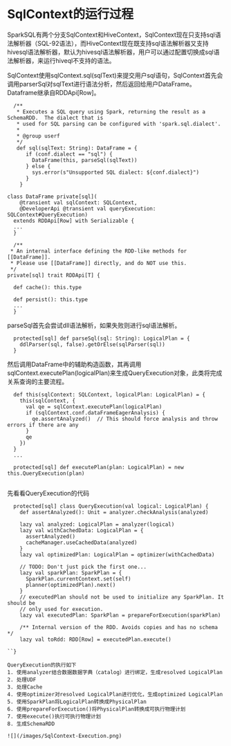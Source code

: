 # SqlContext的运行过程
SparkSQL有两个分支SqlContext和HiveContext，SqlContext现在只支持sql语法解析器（SQL-92语法），而HiveContext现在既支持sql语法解析器又支持hivesql语法解析器，默认为hivesql语法解析器，用户可以通过配置切换成sql语法解析器，来运行hiveql不支持的语法。

SqlContext使用sqlContext.sql(sqlText)来提交用户sql语句，SqlContext首先会调用parserSql对sqlText进行语法分析，然后返回给用户DataFrame。Dataframe继承自RDDApi[Row]。

```
  /**
   * Executes a SQL query using Spark, returning the result as a SchemaRDD.  The dialect that is
   * used for SQL parsing can be configured with 'spark.sql.dialect'.
   *
   * @group userf
   */
   def sql(sqlText: String): DataFrame = {
      if (conf.dialect == "sql") {
        DataFrame(this, parseSql(sqlText))
      } else {
        sys.error(s"Unsupported SQL dialect: ${conf.dialect}")
      }
    }

class DataFrame private[sql](
    @transient val sqlContext: SQLContext,
    @DeveloperApi @transient val queryExecution: SQLContext#QueryExecution)
  extends RDDApi[Row] with Serializable {
  ...
  }
  
  /**
 * An internal interface defining the RDD-like methods for [[DataFrame]].
 * Please use [[DataFrame]] directly, and do NOT use this.
 */
private[sql] trait RDDApi[T] {

  def cache(): this.type

  def persist(): this.type
  ...
  }
```



 
parseSql首先会尝试dll语法解析，如果失败则进行sql语法解析。
```
  protected[sql] def parseSql(sql: String): LogicalPlan = {
    ddlParser(sql, false).getOrElse(sqlParser(sql))
  }
```

然后调用DataFrame中的辅助构造函数，其再调用sqlContext.executePlan(logicalPlan)来生成QueryExecution对象，此类将完成关系查询的主要流程。
```
  def this(sqlContext: SQLContext, logicalPlan: LogicalPlan) = {
    this(sqlContext, {
      val qe = sqlContext.executePlan(logicalPlan)
      if (sqlContext.conf.dataFrameEagerAnalysis) {
        qe.assertAnalyzed()  // This should force analysis and throw errors if there are any
      }
      qe
    })
  }
  ...
  
  protected[sql] def executePlan(plan: LogicalPlan) = new this.QueryExecution(plan)
  
```
先看看QueryExecution的代码
```
  protected[sql] class QueryExecution(val logical: LogicalPlan) {
    def assertAnalyzed(): Unit = analyzer.checkAnalysis(analyzed)

    lazy val analyzed: LogicalPlan = analyzer(logical)
    lazy val withCachedData: LogicalPlan = {
      assertAnalyzed()
      cacheManager.useCachedData(analyzed)
    }
    lazy val optimizedPlan: LogicalPlan = optimizer(withCachedData)

    // TODO: Don't just pick the first one...
    lazy val sparkPlan: SparkPlan = {
      SparkPlan.currentContext.set(self)
      planner(optimizedPlan).next()
    }
    // executedPlan should not be used to initialize any SparkPlan. It should be
    // only used for execution.
    lazy val executedPlan: SparkPlan = prepareForExecution(sparkPlan)

    /** Internal version of the RDD. Avoids copies and has no schema */
    lazy val toRdd: RDD[Row] = executedPlan.execute()

``}

QueryExecution的执行如下
1. 使用analyzer结合数据数据字典（catalog）进行绑定，生成resolved LogicalPlan
2. 处理UDF
3. 处理Cache
4. 使用optimizer对resolved LogicalPlan进行优化，生成optimized LogicalPlan
5. 使用SparkPlan将LogicalPlan转换成PhysicalPlan
6. 使用prepareForExecution()将PhysicalPlan转换成可执行物理计划
7. 使用execute()执行可执行物理计划
8. 生成SchemaRDD

![](/images/SqlContext-Execution.png)







